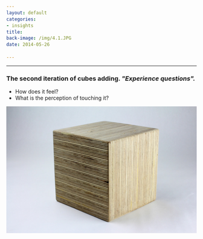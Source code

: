 ```yaml
---
layout: default
categories:
- insights
title: 
back-image: /img/4.1.JPG
date: 2014-05-26

---
```


<hr/>

<h3 class="col-md-8 col-md-offset-2 vcenter">The second iteration of  cubes adding. <em>"Experience questions".</em></h3>

<ul class="col-md-6 col-md-offset-3 vcenter ul1">
	<li>How does it feel?</li>
	<li>What is the perception of touching it?</li>
</ul>


<p class="col-md-8 col-md-offset-2"><img class="img-responsive" src="/img/5.1.JPG" alt="Plywood 1X"/></p>
